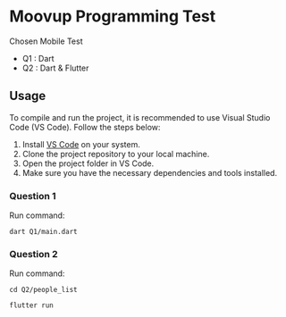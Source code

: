 # Moovup Programming Test

Chosen Mobile Test

- Q1 : Dart
- Q2 : Dart & Flutter

## Usage

To compile and run the project, it is recommended to use Visual Studio Code (VS Code). Follow the steps below:

1. Install [VS Code](https://code.visualstudio.com/) on your system.
2. Clone the project repository to your local machine.
3. Open the project folder in VS Code.
4. Make sure you have the necessary dependencies and tools installed.

### Question 1
Run command:
```
dart Q1/main.dart
```
### Question 2

Run command:
```
cd Q2/people_list
```
```
flutter run
```